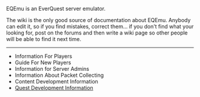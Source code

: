 EQEmu is an EverQuest server emulator.

The wiki is the only good source of documentation about EQEmu. Anybody can edit it, so if you find mistakes, correct them... if you don't find what your looking for, post on the forums and then write a wiki page so other people will be able to find it next time.

***

* Information For Players
* Guide For New Players
* Information for Server Admins
* Information About Packet Collecting
* Content Development Information
* [Quest Development Information](QuestDevelopment)